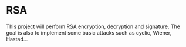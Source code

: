 # RSA
This project will perform RSA encryption, decryption and signature. The goal is also to implement some basic attacks such as cyclic, Wiener, Hastad...
